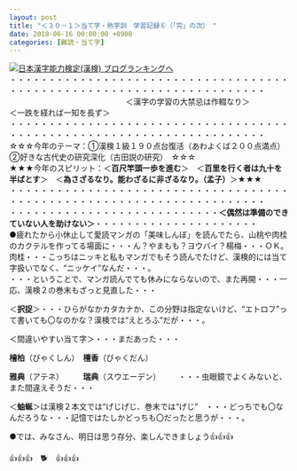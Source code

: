 ```yaml
---
layout: post
title: "＜３０－１＞当て字・熟字訓　学習記録⑥（「完」の次）　"
date: 2018-06-16 00:00:00 +0900
categories: [難読・当て字]
---
```


[![](/syuusyuu9701/assets/images/＜３０－１＞当て字・熟字訓-学習記録⑥（「完」の次）--br_c_3028_1.gif)](http://blog.with2.net/link.php?1659096:3028 "日本漢字能力検定(漢検) ブログランキングへ")[日本漢字能力検定(漢検) ブログランキングへ](http://blog.with2.net/link.php?1659096:3028)  
・・・・・・・・・・・・・・・・・・・・・・・・・・・・・・・・・・・・・・・・・・・・・・・・・・・・・・・・・・・・・・・・・・・・・  
　　　　　　　　　　　　　　　＜漢字の学習の大禁忌は作輟なり＞　　　　　＜一跌を経れば一知を長ず＞　　　　　  
・・・・・・・・・・・・・・・・・・・・・・・・・・・・・・・・・・・・・・・・・・・・・・・・・・・・・・・・・・・・・・・・・・・・・  
☆☆☆今年のテーマ：①漢検１級１９０点台復活（あわよくば２００点満点）　②好きな古代史の研究深化（古田説の研究）　☆☆☆  
★★★今年のスピリット：＜**百尺竿頭一歩を進む**＞　＜**百里を行く者は九十を半ばとす**＞　＜**為さざるなり。能わざるに非ざるなり。（孟子）**＞★★★  
・・・・・・・・・・・・・・・・・・・・・・・・・・・・・・・・・・・・・・・・・・・・・・・・・・・・・・・・・・・・・・・・・・・・・  
・・・・・・・・・・・・・・・・・・・・・・・・・・・**＜偶然は準備のできていない人を助けない＞**・・・・・・・・・・・・・・・・・・・・・  
●疲れたから小休止して愛読マンガの「美味しんぼ」を読んでたら、山桃や肉桂のカクテルを作ってる場面に・・・ん？やまもも？ヨウバイ？楊梅・・・ＯＫ。肉桂・・・こっちはニッキと私もマンガでもそう読んでたけど、漢検的には当て字扱いでなく、“ニッケイ”なんだ・・・。  
・・・ということで、マンガ読んでても休みにならないので、また再開・・・一応、漢検２の巻末もざっと見直した・・・  
  
＜**択捉**＞・・・ひらがなかカタカナか、この分野は指定ないけど、“エトロフ”って書いても〇なのかな？漢検では“えとろふ”だが・・・。  
  
＜間違いやすい当て字＞・・・まだあった・・・  
  
**檜柏**（びゃくしん）　**檀香**（びゃくだん）  
  
**雅典**（アテネ）　　　**瑞典**（スウエーデン） 　　・・・虫眼鏡でよくみないと、また間違えそうだ・・・  
  
  
＜**蚰蜒**＞は漢検２本文では“げじげじ、巻末では“げじ”　・・・どっちでも〇なんだろうな・・・記憶ではたしかどっちも〇だったと思うが・・・。  
  
●では、みなさん、明日は思う存分、楽しんできましょう👍👍👍  
  
👍👍👍　🐕　👍👍👍